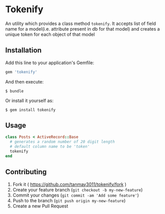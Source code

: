 # Tokenify

An utility which provides a class method `tokenify`. It accepts list of field name for a model(i.e. attribute present in db for that model) and creates a unique token for each object of that model

## Installation

Add this line to your application's Gemfile:

```ruby
gem 'tokenify'
```

And then execute:

    $ bundle

Or install it yourself as:

    $ gem install tokenify

## Usage


```ruby
class Posts < ActiveRecord::Base
  # generates a random number of 20 digit length
  # default column name to be 'token'
  tokenify
end
```

## Contributing

1. Fork it ( https://github.com/tanmay3011/tokenify/fork )
2. Create your feature branch (`git checkout -b my-new-feature`)
3. Commit your changes (`git commit -am 'Add some feature'`)
4. Push to the branch (`git push origin my-new-feature`)
5. Create a new Pull Request
